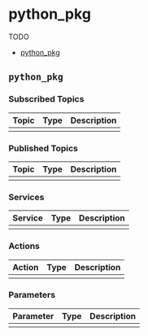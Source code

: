 # python_pkg

TODO

- [python_pkg](#python_pkg)


## `python_pkg`

### Subscribed Topics

| Topic | Type | Description |
| --- | --- | --- |
|  |  |  |

### Published Topics

| Topic | Type | Description |
| --- | --- | --- |
|  |  |  |

### Services

| Service | Type | Description |
| --- | --- | --- |
|  |  |  |

### Actions

| Action | Type | Description |
| --- | --- | --- |
|  |  |  |

### Parameters

| Parameter | Type | Description |
| --- | --- | --- |
|  |  |  |
